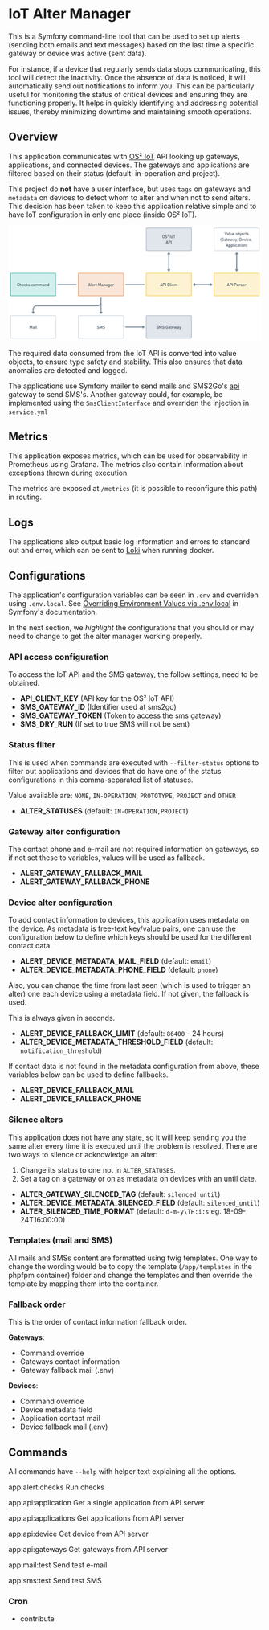 # IoT Alter Manager

This is a Symfony command-line tool that can be used to set up alerts (sending
both emails and text messages) based on the last time a specific gateway or
device was active (sent data).

For instance, if a device that regularly sends data stops communicating, this
tool will detect the inactivity. Once the absence of data is noticed, it will
automatically send out notifications to inform you. This can be particularly
useful for monitoring the status of critical devices and ensuring they are
functioning properly. It helps in quickly identifying and addressing potential
issues, thereby minimizing downtime and maintaining smooth operations.

## Overview

This application communicates with [OS² IoT](https://www.os2.eu/os2iot) API
looking up gateways, applications, and connected devices. The gateways and
applications are filtered based on their status (default: in-operation and
project).

This project do **not** have a user interface, but uses `tags` on
gateways and `metadata` on devices to detect whom to alter and when not to send
alters. This decision has been taken to keep this application relative simple
and to have IoT configuration in only one place (inside OS² IoT).

![Notification Example](./assets/AlertManager.png)

The required data consumed from the IoT API is converted into value objects, to
ensure type safety and stability. This also ensures that data anomalies are
detected and logged.

The applications use Symfony mailer to send mails and
SMS2Go's [api](https://pushapi.ecmr.biz/docs/index.html?url=/swagger/v1/swagger.json)
gateway to send SMS's. Another gateway could, for example, be implemented using
the
`SmsClientInterface` and overriden the injection in `service.yml`

## Metrics

This application exposes metrics, which can be used for observability in
Prometheus using Grafana. The metrics also contain information about exceptions
thrown during execution.

The metrics are exposed at `/metrics` (it is possible to reconfigure this path)
in routing.

## Logs

The applications also output basic log information and errors to standard out
and error, which can be sent to [Loki](https://grafana.com/oss/loki/) when
running docker.

## Configurations

The application's configuration variables can be seen in `.env` and overriden
using `.env.local`.
See [Overriding Environment Values via .env.local](https://symfony.com/doc/current/configuration.html#overriding-environment-values-via-env-local)
in Symfony's documentation.

In the next section, we _highlight_ the configurations that you should or may
need to change to get the alter manager working properly.

### API access configuration

To access the IoT API and the SMS gateway, the follow settings, need to be
obtained.

* **API_CLIENT_KEY** (API key for the OS² IoT API)
* **SMS_GATEWAY_ID** (Identifier used at sms2go)
* **SMS_GATEWAY_TOKEN** (Token to access the sms gateway)
* **SMS_DRY_RUN** (If set to true SMS will not be sent)

### Status filter

This is used when commands are executed with `--filter-status` options to filter
out applications and devices that do have one of the status configurations in
this comma-separated list of statuses.

Value available are: `NONE`, `IN-OPERATION`, `PROTOTYPE`, `PROJECT` and `OTHER`

* **ALTER_STATUSES** (default: `IN-OPERATION,PROJECT`)

### Gateway alter configuration

The contact phone and e-mail are not required information on gateways, so if not
set these to variables, values will be used as fallback.

* **ALERT_GATEWAY_FALLBACK_MAIL**
* **ALERT_GATEWAY_FALLBACK_PHONE**

### Device alter configuration

To add contact information to devices, this application uses metadata on the
device. As metadata is free-text key/value pairs, one can use the configuration
below to define which keys should be used for the different contact data.

* **ALERT_DEVICE_METADATA_MAIL_FIELD** (default: `email`)
* **ALTER_DEVICE_METADATA_PHONE_FIELD** (default: `phone`)

Also, you can change the time from last seen (which is used to trigger an alter)
one each device using a metadata field. If not given, the fallback is used.

This is always given in seconds.

* **ALERT_DEVICE_FALLBACK_LIMIT** (default: `86400` - 24 hours)
* **ALTER_DEVICE_METADATA_THRESHOLD_FIELD** (default: `notification_threshold`)

If contact data is not found in the metadata configuration from above, these
variables below can be used to define fallbacks.

* **ALERT_DEVICE_FALLBACK_MAIL**
* **ALERT_DEVICE_FALLBACK_PHONE**

### Silence alters

This application does not have any state, so it will keep sending you the same
alter every time it is executed until the problem is resolved. There are two
ways to silence or acknowledge an alter:

1) Change its status to one not in `ALTER_STATUSES`.
2) Set a tag on a gateway or on as metadata on devices with an until date.

* **ALTER_GATEWAY_SILENCED_TAG** (default: `silenced_until`)
* **ALTER_DEVICE_METADATA_SILENCED_FIELD** (default: `silenced_until`)
* **ALTER_SILENCED_TIME_FORMAT** (default: `d-m-y\TH:i:s` eg. 18-09-24T16:00:00)

### Templates (mail and SMS)

All mails and SMSs content are formatted using twig templates. One way to change
the wording would be to copy the template (`/app/templates` in the phpfpm
container) folder and change the templates and then override the template by
mapping them into the container.

### Fallback order

This is the order of contact information fallback order.

**Gateways**:

* Command override
* Gateways contact information
* Gateway fallback mail (.env)

**Devices**:

* Command override
* Device metadata field
* Application contact mail
* Device fallback mail (.env)

## Commands

All commands have `--help` with helper text explaining all the options.

app:alert:checks Run checks

app:api:application Get a single application from API server

app:api:applications Get applications from API server

app:api:device Get device from API server

app:api:gateways Get gateways from API server

app:mail:test Send test e-mail

app:sms:test Send test SMS

### Cron

- contribute
